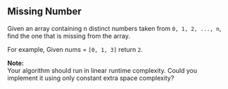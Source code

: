 ##  Missing Number

Given an array containing n distinct numbers taken from `0, 1, 2, ..., n`, find the one that is missing from the array.

For example,
Given nums = `[0, 1, 3]` return `2`.

**Note:**  
Your algorithm should run in linear runtime complexity. Could you implement it using only constant extra space complexity?
